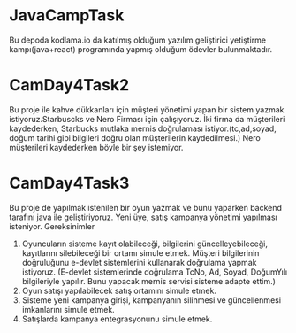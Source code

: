 # JavaCampTask
Bu depoda kodlama.io da katılmış olduğum yazılım geliştirici yetiştirme kampı(java+react) programında yapmış olduğum ödevler bulunmaktadır.

  # CamDay4Task2
Bu proje  ile  kahve dükkanları için müşteri yönetimi yapan bir sistem yazmak istiyoruz.Starbuscks ve Nero Firması için çalışıyoruz. 
İki firma da müşterileri kaydederken, Starbucks mutlaka mernis doğrulaması istiyor.(tc,ad,soyad, doğum tarihi gibi bilgileri doğru olan müşterilerin kaydedilmesi.)
Nero müşterileri kaydederken böyle bir şey istemiyor. 
 
 # CamDay4Task3
Bu proje de yapılmak istenilen bir oyun yazmak ve bunu yaparken backend tarafını java ile geliştiriyoruz. Yeni üye, satış kampanya yönetimi yapılması isteniyor.
Gereksinimler
1. Oyuncuların sisteme kayıt olabileceği, bilgilerini güncelleyebileceği, kayıtlarını silebileceği bir ortamı simule etmek. Müşteri bilgilerinin doğruluğunu e-devlet sistemlerini kullanarak doğrulama yapmak istiyoruz. (E-devlet sistemlerinde doğrulama TcNo, Ad, Soyad, DoğumYılı bilgileriyle yapılır. Bunu yapacak mernis servisi sisteme adapte ettim.)
2. Oyun satışı yapılabilecek satış ortamını simule etmek.
3. Sisteme yeni kampanya girişi, kampanyanın silinmesi ve güncellenmesi imkanlarını simule etmek.
4. Satışlarda kampanya entegrasyonunu simule etmek.

